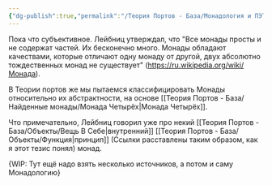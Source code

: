 ```yaml
---
{"dg-publish":true,"permalink":"/Теория Портов - База/Монадология и ПЭТ (WIP)/"}
---
```


Пока что субъективное.
Лейбниц утверждал, что "Все монады просты и не содержат частей. Их бесконечно много. Монады обладают качествами, которые отличают одну монаду от другой, двух абсолютно тождественных монад не существует" (https://ru.wikipedia.org/wiki/Монада).

В Теории портов же мы пытаемся классифицировать Монады относительно их абстрактности, на основе [[Теория Портов - База/Найденные монады/Монада Четырёх\|Монада Четырёх]].

Что примечательно, Лейбниц говорил уже про некий [[Теория Портов - База/Объекты/Вещь В Себе\|внутренний]] [[Теория Портов - База/Объекты/Функция\|принцип]] (Ссылки расставлены таким образом, как я этот тезис понял) монад.

{WIP: Тут ещё надо взять несколько источников, а потом и саму Монадологию}